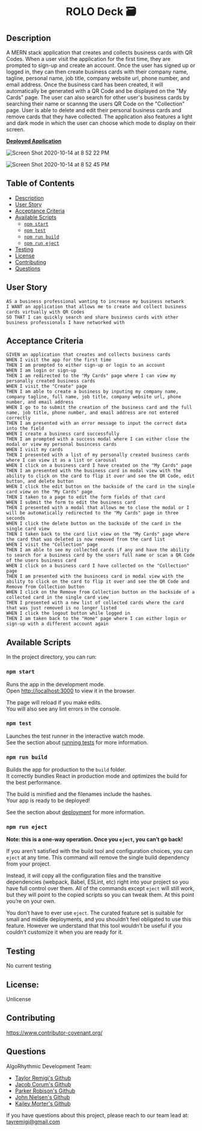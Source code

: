 <h1 align="center">ROLO Deck 🗃</h1>

## Description

A MERN stack application that creates and collects business cards with QR Codes. When a user visit the application for the first time, they are prompted to sign-up and create an account. Once the user has signed up or logged in, they can then create business cards with their company name, tagline, personal name, job title, company website url, phone number, and email address. Once the business card has been created, it will automatically be generated with a QR Code and be displayed on the "My Cards" page. The user can also search for other user's business cards by searching their name or scannng the users QR Code on the "Collection" page. User is able to delete and edit their personal business cards and remove cards that they have collected. The application also features a light and dark mode in which the user can choose which mode to display on their screen.

**[Deployed Application]()**

![Screen Shot 2020-10-14 at 8 52 22 PM](https://user-images.githubusercontent.com/62969025/96071682-e2854980-0e5f-11eb-853b-9bb1948aa53f.png)

![Screen Shot 2020-10-14 at 8 52 45 PM](https://user-images.githubusercontent.com/62969025/96071688-e3b67680-0e5f-11eb-8bce-72afb46c2678.png)

## Table of Contents
- [Description](#description)
- [User Story](#user-story)
- [Acceptance Criteria](#acceptance-criteria)
- [Available Scripts](#available-scripts)
  - [`npm start`](#npm-start)
  - [`npm test`](#npm-test)
  - [`npm run build`](#npm-run-build)
  - [`npm run eject`](#npm-run-eject)
- [Testing](#testing)
- [License](#license)
- [Contributing](#contributing)
- [Questions](#questions)

## User Story

```
AS a business professional wanting to increase my business network
I WANT an application that allows me to create and collect business cards virtually with QR Codes
SO THAT I can quickly search and share business cards with other business professionals I have networked with
```

## Acceptance Criteria

```
GIVEN an application that creates and collects business cards
WHEN I visit the app for the first time
THEN I am prompted to either sign-up or login to an account
WHEN I am login or sign-up
THEN I am redirected to the "My Cards" page where I can view my personally created business cards 
WHEN I visit the "Create" page
THEN I am able to create a business by inputing my company name, company tagline, full name, job title, company website url, phone number, and email address
WHEN I go to to submit the creation of the business card and the full name, job title, phone number, and email address are not entered correctly
THEN I am presented with an error message to input the correct data into the field
WHEN I create a business card successfully
THEN I am prompted with a success modal where I can either close the modal or view my personal busincess cards
WHEN I visit my cards
THEN I presented with a list of my personally created business cards where I can view it as a list or carousal
WHEN I click on a business card I have created on the "My Cards" page
THEN I am presented with the business card in modal view with the ability to click on the card to flip it over and see the QR Code, edit button, and delete button
WHEN I click the edit button on the backside of the card in the single card view on the "My Cards" page
THEN I taken to a page to edit the form fields of that card
WHEN I submit the form to edit the business card
THEN I presented with a modal that allows me to close the modal or I will be automatically redirected to the "My Cards" page in three seconds
WHEN I click the delete button on the backside of the card in the single card view
THEN I taken back to the card list view on the "My Cards" page where the card that was deleted is now removed from the card list
WHEN I visit the "Collection" page
THEN I am able to see my collected cards if any and have the ability to search for a business card by the users full name or scan a QR Code of the users business card
WHEN I click on a business card I have collected on the "Collection" page
THEN I am presented with the busincess card in modal view with the ability to click on the card to flip it over and see the QR Code and Remove from Collection button
WHEN I click on the Remove from Collection button on the backside of a collected card in the single card view 
THEN I presented with a new list of collected cards where the card that was just removed is no longer listed
WHEN I click the logout button while logged in
THEN I am taken back to the "Home" page where I can either login or sign-up with a different account again
```

## Available Scripts

In the project directory, you can run:

### `npm start`

Runs the app in the development mode.<br />
Open [http://localhost:3000](http://localhost:3000) to view it in the browser.

The page will reload if you make edits.<br />
You will also see any lint errors in the console.

### `npm test`

Launches the test runner in the interactive watch mode.<br />
See the section about [running tests](https://facebook.github.io/create-react-app/docs/running-tests) for more information.

### `npm run build`

Builds the app for production to the `build` folder.<br />
It correctly bundles React in production mode and optimizes the build for the best performance.

The build is minified and the filenames include the hashes.<br />
Your app is ready to be deployed!

See the section about [deployment](https://facebook.github.io/create-react-app/docs/deployment) for more information.

### `npm run eject`

**Note: this is a one-way operation. Once you `eject`, you can’t go back!**

If you aren’t satisfied with the build tool and configuration choices, you can `eject` at any time. This command will remove the single build dependency from your project.

Instead, it will copy all the configuration files and the transitive dependencies (webpack, Babel, ESLint, etc) right into your project so you have full control over them. All of the commands except `eject` will still work, but they will point to the copied scripts so you can tweak them. At this point you’re on your own.

You don’t have to ever use `eject`. The curated feature set is suitable for small and middle deployments, and you shouldn’t feel obligated to use this feature. However we understand that this tool wouldn’t be useful if you couldn’t customize it when you are ready for it.

## Testing
No current testing

## License:
Unlicense

## Contributing
https://www.contributor-covenant.org/

## Questions
AlgoRhythmic Development Team:
- [Taylor Remigi's Github](https://github.com/TRemigi)
- [Jacob Corum's Github](https://github.com/jcorum11)
- [Parker Robison's Github](https://github.com/parkerrobison)
- [John Nielsen's Github](https://github.com/JohnNielsen1221)
- [Kailey Morter's Github](https://github.com/kaileymorter)

If you have questions about this project, please reach to our team lead at: tayremigi@gmail.com

